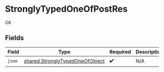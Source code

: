 # StronglyTypedOneOfPostRes

OK


## Fields

| Field                                                                              | Type                                                                               | Required                                                                           | Description                                                                        |
| ---------------------------------------------------------------------------------- | ---------------------------------------------------------------------------------- | ---------------------------------------------------------------------------------- | ---------------------------------------------------------------------------------- |
| `json`                                                                             | [shared.StronglyTypedOneOfObject](../../models/shared/stronglytypedoneofobject.md) | :heavy_check_mark:                                                                 | N/A                                                                                |